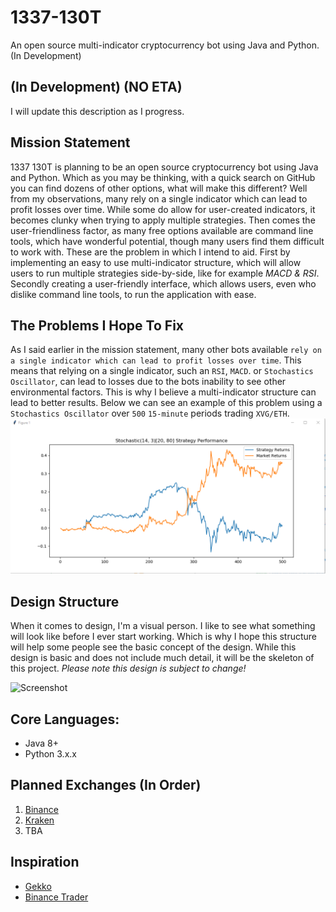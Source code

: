 # 1337-130T
An open source multi-indicator cryptocurrency bot using Java and Python. (In Development)

## (In Development) (NO ETA)
I will update this description as I progress.

## Mission Statement
1337 130T is planning to be an open source cryptocurrency bot using Java and Python. Which as you may be thinking, with a quick search on GitHub you can find dozens of other options, what will make this different? Well from my observations, many rely on a single indicator which can lead to profit losses over time. While some do allow for user-created indicators, it becomes clunky when trying to apply multiple strategies. Then comes the user-friendliness factor, as many free options available are command line tools, which have wonderful potential, though many users find them difficult to work with. These are the problem in which I intend to aid. First by implementing an easy to use multi-indicator structure, which will allow users to run multiple strategies side-by-side, like for example _MACD & RSI_. Secondly creating a user-friendly interface, which allows users, even who dislike command line tools, to run the application with ease.

## The Problems I Hope To Fix
As I said earlier in the mission statement, many other bots available `rely on a single indicator which can lead to profit losses over time`. This means that relying on a single indicator, such an `RSI`, `MACD`. or `Stochastics Oscillator`, can lead to losses due to the bots inability to see other environmental factors. This is why I believe a multi-indicator structure can lead to better results. Below we can see an example of this problem using a `Stochastics Oscillator` over `500` `15-minute` periods trading `XVG/ETH`.
![Screenshot](https://github.com/1301313Y/binance-trader/blob/master/img/stoch_graph_example.PNG)

## Design Structure
When it comes to design, I'm a visual person. I like to see what something will look like before I ever start working. Which is why I hope this structure will help some people see the basic concept of the design. While this design is basic and does not include much detail, it will be the skeleton of this project. _Please note this design is subject to change!_

![Screenshot](https://i.imgur.com/kYCju8G.pngg)

## Core Languages:
* Java 8+
* Python 3.x.x

## Planned Exchanges (In Order)
1. [Binance](https://www.binance.com)
2. [Kraken](https://www.kraken.com/)
3. TBA

## Inspiration
* [Gekko](https://github.com/askmike/gekko)
* [Binance Trader](https://github.com/yasinkuyu/binance-trader)

